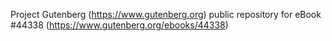 Project Gutenberg (https://www.gutenberg.org) public repository for eBook #44338 (https://www.gutenberg.org/ebooks/44338)
